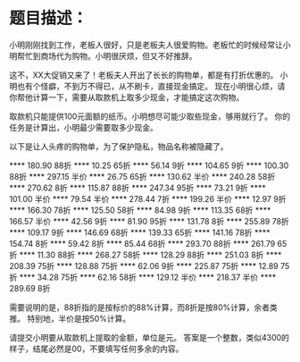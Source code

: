 # 题目描述：
小明刚刚找到工作，老板人很好，只是老板夫人很爱购物。老板忙的时候经常让小明帮忙到商场代为购物。小明很厌烦，但又不好推辞。

这不，XX大促销又来了！老板夫人开出了长长的购物单，都是有打折优惠的。
小明也有个怪癖，不到万不得已，从不刷卡，直接现金搞定。
现在小明很心烦，请你帮他计算一下，需要从取款机上取多少现金，才能搞定这次购物。

取款机只能提供100元面额的纸币。小明想尽可能少取些现金，够用就行了。
你的任务是计算出，小明最少需要取多少现金。

以下是让人头疼的购物单，为了保护隐私，物品名称被隐藏了。

\*\*\*\* 180.90 88折
\*\*\*\* 10.25 65折
\**** 56.14 9折
\*\*\*\* 104.65 9折
\*\*\*\* 100.30 88折
\*\*\*\* 297.15 半价
\*\*\*\* 26.75 65折
\*\*\*\* 130.62 半价
\*\*\*\* 240.28 58折
\*\*\*\* 270.62 8折
\*\*\*\* 115.87 88折
\*\*\*\* 247.34 95折
\*\*\*\* 73.21 9折
\*\*\*\* 101.00 半价
\*\*\*\* 79.54 半价
\*\*\*\* 278.44 7折
\*\*\*\* 199.26 半价
\*\*\*\* 12.97 9折
\*\*\*\* 166.30 78折
\*\*\*\* 125.50 58折
\*\*\*\* 84.98 9折
\*\*\*\* 113.35 68折
\*\*\*\* 166.57 半价
\*\*\*\* 42.56 9折
\*\*\*\* 81.90 95折
\*\*\*\* 131.78 8折
\*\*\*\* 255.89 78折
\*\*\*\* 109.17 9折
\*\*\*\* 146.69 68折
\*\*\*\* 139.33 65折
\*\*\*\* 141.16 78折
\*\*\*\* 154.74 8折
\*\*\*\* 59.42 8折
\*\*\*\* 85.44 68折
\*\*\*\* 293.70 88折
\*\*\*\* 261.79 65折
\*\*\*\* 11.30 88折
\*\*\*\* 268.27 58折
\*\*\*\* 128.29 88折
\*\*\*\* 251.03 8折
\*\*\*\* 208.39 75折
\*\*\*\* 128.88 75折
\*\*\*\* 62.06 9折
\*\*\*\* 225.87 75折
\*\*\*\* 12.89 75折
\*\*\*\* 34.28 75折
\*\*\*\* 62.16 58折
\*\*\*\* 129.12 半价
\*\*\*\* 218.37 半价
\*\*\*\* 289.69 8折

需要说明的是，88折指的是按标价的88%计算，而8折是按80%计算，余者类推。
特别地，半价是按50%计算。

请提交小明要从取款机上提取的金额，单位是元。
答案是一个整数，类似4300的样子，结尾必然是00，不要填写任何多余的内容。
